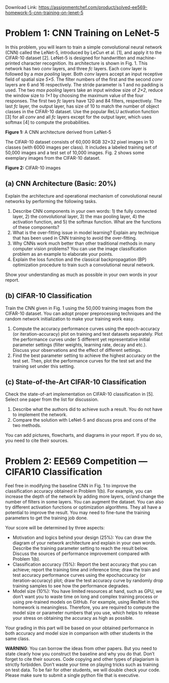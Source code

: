 Download Link: https://assignmentchef.com/product/solved-ee569-homework-5-cnn-training-on-lenet-5
<br>
<h1>Problem 1: CNN Training on LeNet-5</h1>

In this problem, you will learn to train a simple convolutional neural network (CNN) called the LeNet-5, introduced by LeCun et al. [1], and apply it to the CIFAR-10 dataset [2]. LeNet-5 is designed for handwritten and machine-printed character recognition. Its architecture is shown in Fig. 1. This network has two <em>conv</em> layers, and three <em>fc</em> layers. Each conv layer is followed by a <em>max pooling</em> layer. Both <em>conv</em> layers accept an input receptive field of spatial size <em>5×5</em>. The filter numbers of the first and the second <em>conv</em> layers are 6 and 16 respectively. The stride parameter is 1 and no padding is used. The two <em>max pooling</em> layers take an input window size of <em>2×2</em>, reduce the window size to <em>1×1</em> by choosing the maximum value of the four responses. The first two <em>fc</em> layers have 120 and 84 filters, respectively. The last <em>fc</em> layer, the output layer, has size of 10 to match the number of object classes in the CIFAR-10 dataset. Use the popular ReLU activation function [3] for all <em>conv</em> and all <em>fc</em> layers except for the output layer, which uses softmax [4] to compute the probabilities.




<strong>Figure 1:</strong> A CNN architecture derived from LeNet-5

The CIFAR-10 dataset consists of 60,000 RGB 32×32 pixel images in 10 classes (with 6000 images per class). It includes a labeled training set of 50,000 images and a test set of 10,000 images. Fig. 2 shows some exemplary images from the CIFAR-10 dataset.




<strong>Figure 2: </strong>CIFAR-10 images

<h2>(a) CNN Architecture (Basic: 20%)</h2>

Explain the architecture and operational mechanism of convolutional neural networks by performing the following tasks.

<ol>

 <li>Describe CNN components in your own words: 1) the fully connected layer, 2) the convolutional layer, 3) the max pooling layer, 4) the activation function, and 5) the softmax function. What are the functions of these components?</li>

 <li>What is the over-fitting issue in model learning? Explain any technique that has been used in CNN training to avoid the over-fitting.</li>

 <li>Why CNNs work much better than other traditional methods in many computer vision problems? You can use the image classification problem as an example to elaborate your points.</li>

 <li>Explain the loss function and the classical backpropagation (BP) optimization procedure to train such a convolutional neural network.</li>

</ol>

Show your understanding as much as possible in your own words in your report.

<h2>(b) CIFAR-10 Classification</h2>

Train the CNN given in Fig. 1 using the 50,000 training images from the CIFAR-10 dataset. You can adopt proper preprocessing techniques and the random network initialization to make your training work easy.

<ol>

 <li>Compute the accuracy performance curves using the epoch-accuracy (or iteration-accuracy) plot on training and test datasets separately. Plot the performance curves under 5 different yet representative initial parameter settings (filter weights, learning rate, decay and etc.). Discuss your observations and the effect of different settings.</li>

 <li>Find the best parameter setting to achieve the highest accuracy on the test set. Then, plot the performance curves for the test set and the training set under this setting.</li>

</ol>

<h2>(c) State-of-the-Art CIFAR-10 Classification</h2>

Check the state-of-art implementation on CIFAR-10 classification in [5]. Select one paper from the list for discussion.

<ol>

 <li>Describe what the authors did to achieve such a result. You do not have to implement the network.</li>

 <li>Compare the solution with LeNet-5 and discuss pros and cons of the two methods.</li>

</ol>

You can add pictures, flowcharts, and diagrams in your report. If you do so, you need to cite their sources.




<h1>Problem 2: EE569 Competition — CIFAR10 Classification</h1>

Feel free in modifying the baseline CNN in Fig. 1 to improve the classification accuracy obtained in Problem 1(b). For example, you can increase the depth of the network by adding more layers, or/and change the number of filters in some layers. You can augment the dataset. You can also try different activation functions or optimization algorithms. They all have a potential to improve the result. You may need to fine-tune the training parameters to get the training job done.

Your score will be determined by three aspects:

<ul>

 <li>Motivation and logics behind your design (25%): You can draw the diagram of your network architecture and explain in your own words. Describe the training parameter setting to reach the result below. Discuss the sources of performance improvement compared with Problem 1(b).</li>

 <li>Classification accuracy (15%): Report the best accuracy that you can achieve; report the training time and inference time; draw the train and test accuracy performance curves using the epochaccuracy (or iteration-accuracy) plot; draw the test accuracy curve by randomly drop training samples to see how the performance degrades.</li>

 <li>Model size (10%): You have limited resources at hand, such as GPU, we don’t want you to waste time on long and complex training process or using pre-trained models on GitHub. For example, using ResNet in this homework is meaningless. Therefore, you are required to compute the model size or parameter numbers that you use, which helps to release your stress on obtaining the accuracy as high as possible.</li>

</ul>

Your grading in this part will be based on your obtained performance in both accuracy and model size in comparison with other students in the same class.




<strong>WARNING</strong>: You can borrow the ideas from other papers. But you need to state clearly how you construct the baseline and why you do that. Don’t forget to cite their sources. Code copying and other types of plagiarism is strictly forbidden. Don’t waste your time on playing tricks such as training on test data. To be fair for other students, we will double check your code. Please make sure to submit a single python file that is executive.